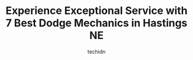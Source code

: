 ---
layout: ampstory
image: https://images.unsplash.com/photo-1553440569-bcc63803a83d?ixlib=rb-4.0.3&ixid=MnwxMjA3fDB8MHxwaG90by1wYWdlfHx8fGVufDB8fHx8&auto=format&fit=crop&w=640&h=853&q=80
author: techidn
featured: false
description: Searching for the finest Dodge Mechanic in Hastings NE, USA? Look no further than the 7 best Dodge Mechanic in the area, where youll find a team of highly qualified professionals ready to h
title: Experience Exceptional Service with 7 Best Dodge Mechanics in Hastings NE
cover:
   title: Experience Exceptional Service with 7 Best Dodge Mechanics in Hastings NE
   subtitle: Rickpate
   background: https://images.unsplash.com/photo-1553440569-bcc63803a83d?ixlib=rb-4.0.3&ixid=MnwxMjA3fDB8MHxwaG90by1wYWdlfHx8fGVufDB8fHx8&auto=format&fit=crop&w=640&h=853&q=80

pages: 
 - layout: thirds
   top: <h1>#1 Eldons Automotive Repair & Peak Performance Shop</h1>
   bottom: "<p>I was told they were the best place and my experience was fabulous. Very professional and great at communicating and helping with all my questions! I feel the price was m</p>"
   background: https://www.knot35.com/toplist/wp-content/uploads/2023/06/best-dodge-mechanic-1-in-hastings-ne-1685838407.jpeg
   backgroundblur: true
 - layout: thirds
   top: <h1>#2 Pats Auto Repair & Towing</h1>
   bottom: "<p>305 S Denver Ave, Hastings, NE 68901, United States</p>"
   background: https://www.knot35.com/toplist/wp-content/uploads/2023/06/best-dodge-mechanic-2-in-hastings-ne-1685838408.jpeg
   cta:
      link: https://www.knot35.com/toplist/experience-exceptional-service-with-7-best-dodge-mechanics-in-hastings-ne/
      text: Experience Exceptional Service with 7 Best Dodge Mechanics in Hastings NE
 - layout: thirds
   top: <h1>#3 Karnes Auto Repair</h1>
   bottom: "<p>623 E 2nd St, Hastings, NE 68901, United States</p>"
   background: https://www.knot35.com/toplist/wp-content/uploads/2023/06/best-dodge-mechanic-3-in-hastings-ne-1685838408.jpeg
   cta:
      link: https://www.knot35.com/toplist/experience-exceptional-service-with-7-best-dodge-mechanics-in-hastings-ne/
      text: Experience Exceptional Service with 7 Best Dodge Mechanics in Hastings NE
 - layout: thirds
   top: <h1>#4 Walmart Auto Care Centers</h1>
   bottom: "<p>3803 Osborne Dr W, Hastings, NE 68901, United States</p>"
   background: https://images.unsplash.com/photo-1618005182384-a83a8bd57fbe?ixlib=rb-4.0.3&ixid=MnwxMjA3fDB8MHxwaG90by1wYWdlfHx8fGVufDB8fHx8&auto=format&fit=crop&w=640&h=853&q=80
   cta:
      link: https://www.knot35.com/toplist/experience-exceptional-service-with-7-best-dodge-mechanics-in-hastings-ne/
      text: Experience Exceptional Service with 7 Best Dodge Mechanics in Hastings NE
 - layout: thirds
   top: <h1>#5 Ace Automotive Inc</h1>
   bottom: "<p>223 S Hastings Ave, Hastings, NE 68901, United States</p>"
   background: https://images.unsplash.com/photo-1496096265110-f83ad7f96608?ixlib=rb-4.0.3&ixid=MnwxMjA3fDB8MHxwaG90by1wYWdlfHx8fGVufDB8fHx8&auto=format&fit=crop&w=640&h=853&q=80
   cta:
      link: https://www.knot35.com/toplist/experience-exceptional-service-with-7-best-dodge-mechanics-in-hastings-ne/
      text: Experience Exceptional Service with 7 Best Dodge Mechanics in Hastings NE
 - layout: thirds
   top: <h1>#6 A & A Auto Rental Inc-Kershners Auto Korner</h1>
   bottom: "<p>220 W South St, Hastings, NE 68901, United States</p>"
   background: https://images.unsplash.com/photo-1540457036297-448b6b99e91c?ixlib=rb-4.0.3&ixid=MnwxMjA3fDB8MHxwaG90by1wYWdlfHx8fGVufDB8fHx8&auto=format&fit=crop&w=640&h=853&q=80
   cta:
      link: https://www.knot35.com/toplist/experience-exceptional-service-with-7-best-dodge-mechanics-in-hastings-ne/
      text: Experience Exceptional Service with 7 Best Dodge Mechanics in Hastings NE
 - layout: thirds
   top: <h1>#7 Connot Auto Care</h1>
   bottom: "<p>212 N Lexington Ave, Hastings, NE 68901, United States</p>"
   background: https://images.unsplash.com/photo-1533998839656-76f5e4b2bccb?ixlib=rb-4.0.3&ixid=MnwxMjA3fDB8MHxwaG90by1wYWdlfHx8fGVufDB8fHx8&auto=format&fit=crop&w=640&h=853&q=80
   cta:
      link: https://www.knot35.com/toplist/experience-exceptional-service-with-7-best-dodge-mechanics-in-hastings-ne/
      text: Experience Exceptional Service with 7 Best Dodge Mechanics in Hastings NE
 - layout: thirds
   middle: Continue reading...
   background: https://images.unsplash.com/photo-1484589065579-248aad0d8b13?ixlib=rb-4.0.3&ixid=MnwxMjA3fDB8MHxwaG90by1wYWdlfHx8fGVufDB8fHx8&auto=format&fit=crop&w=640&h=853&q=80
   cta:
      link: https://www.knot35.com/toplist/experience-exceptional-service-with-7-best-dodge-mechanics-in-hastings-ne/
      text: Experience Exceptional Service with 7 Best Dodge Mechanics in Hastings NE
      
---
